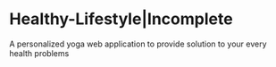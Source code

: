 # Healthy-Lifestyle|Incomplete
 A personalized yoga web application to provide solution to your every health problems
